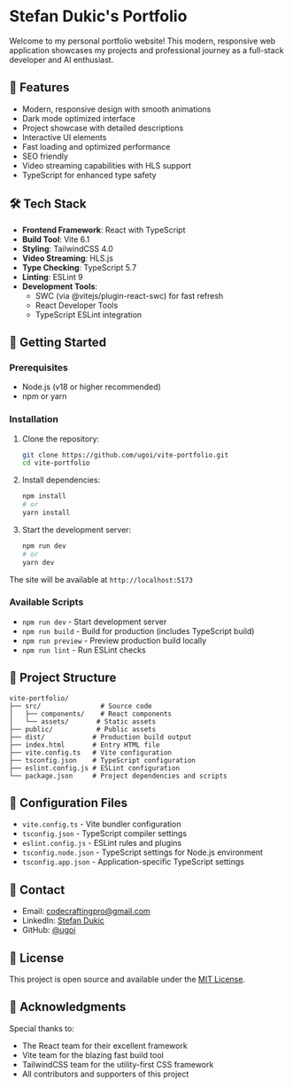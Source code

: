 # Stefan Dukic's Portfolio

Welcome to my personal portfolio website! This modern, responsive web application showcases my projects and professional journey as a full-stack developer and AI enthusiast.

## 🌟 Features

- Modern, responsive design with smooth animations
- Dark mode optimized interface
- Project showcase with detailed descriptions
- Interactive UI elements
- Fast loading and optimized performance
- SEO friendly
- Video streaming capabilities with HLS support
- TypeScript for enhanced type safety

## 🛠️ Tech Stack

- **Frontend Framework**: React with TypeScript
- **Build Tool**: Vite 6.1
- **Styling**: TailwindCSS 4.0
- **Video Streaming**: HLS.js
- **Type Checking**: TypeScript 5.7
- **Linting**: ESLint 9
- **Development Tools**:
  - SWC (via @vitejs/plugin-react-swc) for fast refresh
  - React Developer Tools
  - TypeScript ESLint integration

## 🚀 Getting Started

### Prerequisites

- Node.js (v18 or higher recommended)
- npm or yarn

### Installation

1. Clone the repository:

   ```bash
   git clone https://github.com/ugoi/vite-portfolio.git
   cd vite-portfolio
   ```

2. Install dependencies:

   ```bash
   npm install
   # or
   yarn install
   ```

3. Start the development server:
   ```bash
   npm run dev
   # or
   yarn dev
   ```

The site will be available at `http://localhost:5173`

### Available Scripts

- `npm run dev` - Start development server
- `npm run build` - Build for production (includes TypeScript build)
- `npm run preview` - Preview production build locally
- `npm run lint` - Run ESLint checks

## 📁 Project Structure

```
vite-portfolio/
├── src/               # Source code
│   ├── components/    # React components
│   └── assets/       # Static assets
├── public/           # Public assets
├── dist/            # Production build output
├── index.html       # Entry HTML file
├── vite.config.ts   # Vite configuration
├── tsconfig.json    # TypeScript configuration
├── eslint.config.js # ESLint configuration
└── package.json     # Project dependencies and scripts
```

## 🔧 Configuration Files

- `vite.config.ts` - Vite bundler configuration
- `tsconfig.json` - TypeScript compiler settings
- `eslint.config.js` - ESLint rules and plugins
- `tsconfig.node.json` - TypeScript settings for Node.js environment
- `tsconfig.app.json` - Application-specific TypeScript settings

## 🤝 Contact

- Email: [codecraftingpro@gmail.com](mailto:codecraftingpro@gmail.com)
- LinkedIn: [Stefan Dukic](https://www.linkedin.com/in/stefan-dukic-68682b20b/)
- GitHub: [@ugoi](https://github.com/ugoi)

## 📄 License

This project is open source and available under the [MIT License](LICENSE).

## 🙏 Acknowledgments

Special thanks to:

- The React team for their excellent framework
- Vite team for the blazing fast build tool
- TailwindCSS team for the utility-first CSS framework
- All contributors and supporters of this project
